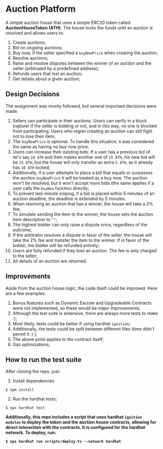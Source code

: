 # Auction Platform #

A simple auction house that uses a simple ERC20 token called <b>AuctionHouseToken (ATH)</b>. The house locks the funds until an auction is resolved and allows users to:
1. Create auctions;
2. Bid on ongoing auctions;
3. Buy now, if the seller specified a `buyNowPrice` when creating the auction;
4. Resolve auctions;
5. Raise and resolve disputes between the winner of an auction and the seller (arbitrated by a predefined address);
6. Refunds users that lost an auction;
7. Get details about a given auction;

## Design Decisions ##

The assignment was mostly followed, but several important decisions were made:
1. Sellers can participate in their auctions. Users can verify in a block explorer if the seller is bidding or not, and in this way, no one is blocked from participating. Users who regret creating an auction can still fight not to lose their item;
2. The `buyNowPrice` is optional. To handle this situation, `0` was considered the same as having no buy now price;
3. Users can increase their existing bids. If a user has a previous bid of let's say `10 ATH` and then makes another one of `15 ATH`, his new bid will be `15 ATH`, but the house will only transfer an extra `5 ATH`, as it already has `10 ATH` locked;
4. Additionally, if a user attempts to place a bid that equals or surpasses the auction `buyNowPrice` it will be treated as a buy now. The auction won't be resolved, but it won't accept more bids (the same applies if a user calls the `buyNow` function directly;
5. To prevent last-minute sniping, if a bid is placed within 5 minutes of an auction deadline, the deadline is extended by 5 minutes.
6. When resolving an auction that has a winner, the house will take a 2% fee;
7. To simulate sending the item to the winner, the house sets the auction item description to `""`;
8. The highest bidder can only raise a dispute once, regardless of the outcome;
9. If the arbitrator resolves a dispute in favor of the seller, the house will take the 2% fee and transfer the item to the winner. If in favor of the bidder, the bidder will be refunded entirely;
10. Users are fully refunded if they lose an auction. The fee is only charged to the seller;
11. All details of an auction are returned.

## Improvements ##

Aside from the auction house logic, the code itself could be improved. Here are a few examples:

1. Bonus features such as Dynamic Escrow and Upgradeable Contracts were not implemented, so these would be major improvements;
2. Although the test suite is extensive, there are always more tests to make :);
3. Most likely, tests could be better if using hardhat `ignition`;
4. Additionally, the tests could be split between different files (time didn't permit it :) );
5. The above point applies to the contract itself;
6. Gas optimizations;

## How to run the test suite ##

After cloning the repo, just:

1. Install dependencies

```
$ npm install
```

2. Run the hardhat tests;

```
$ npx hardhat test
```

<b>Additionally, this repo includes a script that uses hardhat `ignition modules` to deploy the token and the auction house contracts, allowing for direct interaction with the contracts. It is configured for the hardhat network. To deploy, run: <b/>

```
$ npx hardhat run scripts/deploy.ts --network hardhat
```



